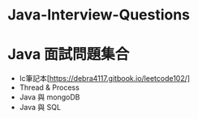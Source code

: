 # Java-Interview-Questions

# Java 面試問題集合
- lc筆記本[https://debra4117.gitbook.io/leetcode102/]
- Thread & Process
- Java 與 mongoDB
- Java 與 SQL
